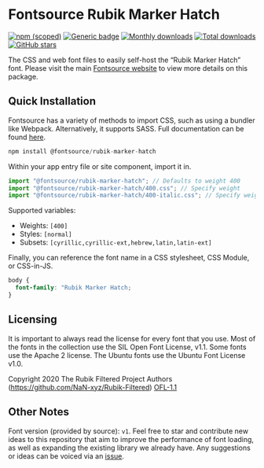 # Fontsource Rubik Marker Hatch

[![npm (scoped)](https://img.shields.io/npm/v/@fontsource/rubik-marker-hatch?color=brightgreen)](https://www.npmjs.com/package/@fontsource/rubik-marker-hatch) [![Generic badge](https://img.shields.io/badge/fontsource-passing-brightgreen)](https://github.com/fontsource/fontsource) [![Monthly downloads](https://badgen.net/npm/dm/@fontsource/rubik-marker-hatch)](https://github.com/fontsource/fontsource) [![Total downloads](https://badgen.net/npm/dt/@fontsource/rubik-marker-hatch)](https://github.com/fontsource/fontsource) [![GitHub stars](https://img.shields.io/github/stars/fontsource/fontsource.svg?style=social&label=Star)](https://github.com/fontsource/fontsource/stargazers)

The CSS and web font files to easily self-host the “Rubik Marker Hatch” font. Please visit the main [Fontsource website](https://fontsource.org/fonts/rubik-marker-hatch) to view more details on this package.

## Quick Installation

Fontsource has a variety of methods to import CSS, such as using a bundler like Webpack. Alternatively, it supports SASS. Full documentation can be found [here](https://fontsource.org/docs/introduction).

```javascript
npm install @fontsource/rubik-marker-hatch
```

Within your app entry file or site component, import it in.

```javascript
import "@fontsource/rubik-marker-hatch"; // Defaults to weight 400
import "@fontsource/rubik-marker-hatch/400.css"; // Specify weight
import "@fontsource/rubik-marker-hatch/400-italic.css"; // Specify weight and style

```

Supported variables:
- Weights: `[400]`
- Styles: `[normal]`
- Subsets: `[cyrillic,cyrillic-ext,hebrew,latin,latin-ext]`

Finally, you can reference the font name in a CSS stylesheet, CSS Module, or CSS-in-JS.

```css
body {
  font-family: "Rubik Marker Hatch;
}
```

## Licensing
It is important to always read the license for every font that you use.
Most of the fonts in the collection use the SIL Open Font License, v1.1. Some fonts use the Apache 2 license. The Ubuntu fonts use the Ubuntu Font License v1.0.

Copyright 2020 The Rubik Filtered Project Authors (https://github.com/NaN-xyz/Rubik-Filtered)
[OFL-1.1](http://scripts.sil.org/OFL)

## Other Notes
Font version (provided by source): `v1`.
Feel free to star and contribute new ideas to this repository that aim to improve the performance of font loading, as well as expanding the existing library we already have. Any suggestions or ideas can be voiced via an [issue](https://github.com/fontsource/fontsource/issues).